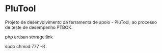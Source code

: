 # PluTool
Projeto de desenvolvimento da ferramenta de apoio - PluTool, ao processo de teste de desempenho PTBOK.

php artisan storage:link

sudo chmod 777 -R .
